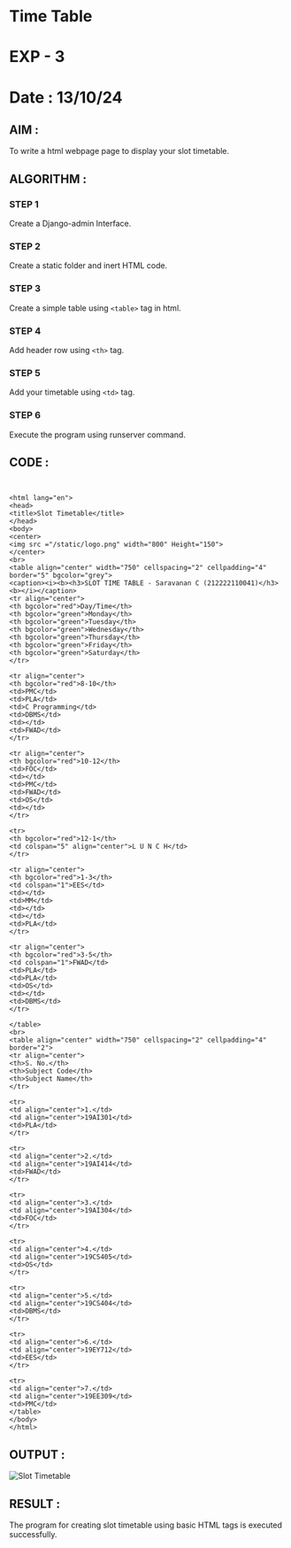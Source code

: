 # Time Table
# EXP - 3
# Date : 13/10/24

## AIM :
To write a html webpage page to display your slot timetable.

## ALGORITHM :
### STEP 1
Create a Django-admin Interface.

### STEP 2
Create a static folder and inert HTML code.

### STEP 3
Create a simple table using ```<table>``` tag in html.

### STEP 4
Add header row using ```<th>``` tag.

### STEP 5
Add your timetable using ```<td>``` tag.

### STEP 6
Execute the program using runserver command.

## CODE :
```


<html lang="en">
<head>
<title>Slot Timetable</title>
</head>
<body>
<center>
<img src ="/static/logo.png" width="800" Height="150">
</center>
<br>
<table align="center" width="750" cellspacing="2" cellpadding="4" border="5" bgcolor="grey">
<caption><i><b><h3>SLOT TIME TABLE - Saravanan C (212222110041)</h3><b></i></caption>
<tr align="center">
<th bgcolor="red">Day/Time</th>
<th bgcolor="green">Monday</th>
<th bgcolor="green">Tuesday</th>
<th bgcolor="green">Wednesday</th>
<th bgcolor="green">Thursday</th>
<th bgcolor="green">Friday</th>
<th bgcolor="green">Saturday</th>
</tr>

<tr align="center">
<th bgcolor="red">8-10</th>
<td>PMC</td>
<td>PLA</td>
<td>C Programming</td>
<td>DBMS</td>
<td></td>
<td>FWAD</td>
</tr>

<tr align="center">
<th bgcolor="red">10-12</th>
<td>FOC</td>
<td></td>
<td>PMC</td>
<td>FWAD</td>
<td>OS</td>
<td></td>
</tr>

<tr>
<th bgcolor="red">12-1</th>
<td colspan="5" align="center">L U N C H</td>
</tr>

<tr align="center">
<th bgcolor="red">1-3</th>
<td colspan="1">EES</td>
<td></td>
<td>MM</td>
<td></td>
<td></td>
<td>PLA</td>
</tr>

<tr align="center">
<th bgcolor="red">3-5</th>
<td colspan="1">FWAD</td>
<td>PLA</td>
<td>PLA</td>
<td>OS</td>
<td></td>
<td>DBMS</td>
</tr>

</table>
<br>
<table align="center" width="750" cellspacing="2" cellpadding="4" border="2">
<tr align="center">
<th>S. No.</th>
<th>Subject Code</th>
<th>Subject Name</th>
</tr>

<tr>
<td align="center">1.</td>
<td align="center">19AI301</td>
<td>PLA</td>
</tr>

<tr>
<td align="center">2.</td>
<td align="center">19AI414</td>
<td>FWAD</td>
</tr>

<tr>
<td align="center">3.</td>
<td align="center">19AI304</td>
<td>FOC</td>
</tr>

<tr>
<td align="center">4.</td>
<td align="center">19CS405</td>
<td>OS</td>
</tr>

<tr>
<td align="center">5.</td>
<td align="center">19CS404</td>
<td>DBMS</td>
</tr>

<tr>
<td align="center">6.</td>
<td align="center">19EY712</td>
<td>EES</td>
</tr>

<tr>
<td align="center">7.</td>
<td align="center">19EE309</td>
<td>PMC</td>
</table>
</body>
</html>
```
## OUTPUT :
![Slot Timetable](https://github.com/user-attachments/assets/5f21919f-a5ff-4f30-b677-1d405e56608a)
## RESULT :
The program for creating slot timetable using basic HTML tags is executed successfully.
